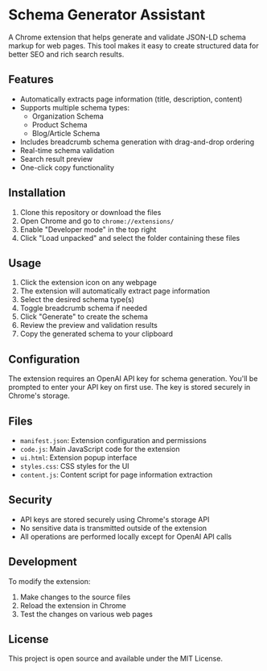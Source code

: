 # Schema Generator Assistant

A Chrome extension that helps generate and validate JSON-LD schema markup for web pages. This tool makes it easy to create structured data for better SEO and rich search results.

## Features

- Automatically extracts page information (title, description, content)
- Supports multiple schema types:
  - Organization Schema
  - Product Schema
  - Blog/Article Schema
- Includes breadcrumb schema generation with drag-and-drop ordering
- Real-time schema validation
- Search result preview
- One-click copy functionality

## Installation

1. Clone this repository or download the files
2. Open Chrome and go to `chrome://extensions/`
3. Enable "Developer mode" in the top right
4. Click "Load unpacked" and select the folder containing these files

## Usage

1. Click the extension icon on any webpage
2. The extension will automatically extract page information
3. Select the desired schema type(s)
4. Toggle breadcrumb schema if needed
5. Click "Generate" to create the schema
6. Review the preview and validation results
7. Copy the generated schema to your clipboard

## Configuration

The extension requires an OpenAI API key for schema generation. You'll be prompted to enter your API key on first use. The key is stored securely in Chrome's storage.

## Files

- `manifest.json`: Extension configuration and permissions
- `code.js`: Main JavaScript code for the extension
- `ui.html`: Extension popup interface
- `styles.css`: CSS styles for the UI
- `content.js`: Content script for page information extraction

## Security

- API keys are stored securely using Chrome's storage API
- No sensitive data is transmitted outside of the extension
- All operations are performed locally except for OpenAI API calls

## Development

To modify the extension:
1. Make changes to the source files
2. Reload the extension in Chrome
3. Test the changes on various web pages

## License

This project is open source and available under the MIT License. 